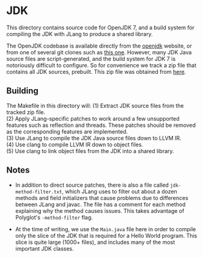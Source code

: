 JDK
===

This directory contains source code for OpenJDK 7, and a build system for compiling the JDK with JLang to produce a shared library.

The OpenJDK codebase is available directly from the [openjdk](http://openjdk.java.net/guide/repositories.html#clone) website, or from one of several git clones such as [this one](https://github.com/dmlloyd/openjdk). However, many JDK Java source files are script-generated, and the build system for JDK 7 is notoriously difficult to configure. So for convenience we track a zip file that contains all JDK sources, prebuilt. This zip file was obtained from [here](https://sourceforge.net/projects/jdk7src/).

Building
--------

The Makefile in this directory will:
(1) Extract JDK source files from the tracked zip file.<br>
(2) Apply JLang-specific patches to work around a few unsupported features such as reflection and threads. These patches should be removed as the corresponding features are implemented.<br>
(3) Use JLang to compile the JDK Java source files down to LLVM IR.<br>
(4) Use clang to compile LLVM IR down to object files.<br>
(5) Use clang to link object files from the JDK into a shared library.

Notes
-----

- In addition to direct source patches, there is also a file called `jdk-method-filter.txt`, which JLang uses to filter out about a dozen methods and field initializers that cause problems due to differences between JLang and javac. The file has a comment for each method explaining why the method causes issues. This takes advantage of Polyglot's `-method-filter` flag.

- At the time of writing, we use the `Main.java` file here in order to compile only the slice of the JDK that is required for a Hello World program. This slice is quite large (1000+ files), and includes many of the most important JDK classes.

